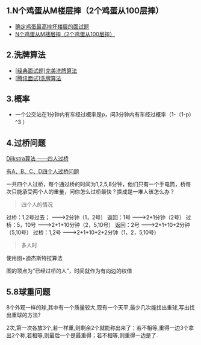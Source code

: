 ## 1.N个鸡蛋从M楼层摔（2个鸡蛋从100层摔）

- [确定鸡蛋最高摔坏楼层的面试题](https://blog.csdn.net/zxj2018/article/details/6974272)
- [N个鸡蛋从M楼层摔（2个鸡蛋从100层摔）](https://blog.csdn.net/wolinxuebin/article/details/47057707)

## 2.洗牌算法

- [[经典面试题]完美洗牌算法](https://blog.csdn.net/sunnyyoona/article/details/43795243)
- [[腾讯面试]洗牌算法](https://blog.csdn.net/hcy0727/article/details/7581671)

## 3.概率

- 一个公交站在1分钟内有车经过概率是p，问3分钟内有车经过概率（1-（1-p）^3 ）

## 4.过桥问题

[Dijkstra算法 ——四人过桥](https://blog.csdn.net/koudaidai/article/details/7904512)

[有A、B、C、D四个人过桥问题](https://blog.csdn.net/u013634862/article/details/39268371)

一共四个人过桥，每个通过桥的时间为1,2,5,8分钟，他们只有一个手电筒，桥每次只能承受两个人的重量，问你怎么过桥最快？换成是一堆人该怎么办？ 

> 四个人的情况

过桥：1,2号过去； --->2分钟（1，2号）
返回：1号 --->2+1分钟（2号）
过桥：5，10号 --->2+1+10分钟（2，5,10号）
返回：2号 --->2+1+10+2分钟（5,10号）
过桥：1,2号 --->2+1+10+2+2分钟（1，2，5,10号）

> 多人时

使用图+迪杰斯特拉算法

图的顶点为“已经过桥的人”，时间就作为有向边的权值 

## 5.8球重问题

8个外观一样的球,其中有一个质量较大,现有一个天平,最少几次能找出重球,写出找出重球的方法? 

2次,第一次各放3个,若一样重,则剩余2个就能称出来了；若不相等,重得一边3个拿出2个称,若相等,则最后一个是最重得；若不相等,则重得一边是了. 

